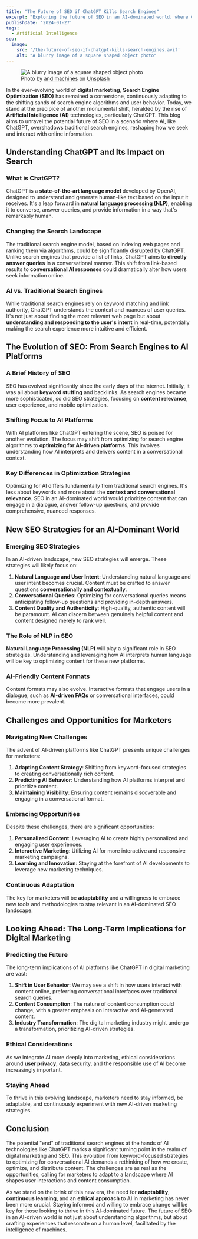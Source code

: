 ```yaml
---
title: "The Future of SEO if ChatGPT Kills Search Engines"
excerpt: "Exploring the future of SEO in an AI-dominated world, where ChatGPT challenges traditional search engines, reshaping digital marketing."
publishDate: '2024-01-27'
tags:
  - Artificial Intelligence
seo:
  image:
    src: '/the-future-of-seo-if-chatgpt-kills-search-engines.avif'
    alt: "A blurry image of a square shaped object photo"
---
```


<figure>
  <img id="cover-img" src="/the-future-of-seo-if-chatgpt-kills-search-engines.avif" alt="A blurry image of a square shaped object photo">
  <figcaption>Photo by <a href="https://unsplash.com/@and_machines?utm_content=creditCopyText&amp;utm_medium=referral&amp;utm_source=unsplash">and machines</a> on <a href="https://unsplash.com/photos/a-blurry-image-of-a-square-shaped-object-p97L9-YwRFg?utm_content=creditCopyText&amp;utm_medium=referral&amp;utm_source=unsplash">Unsplash</a></figcaption>
</figure>

In the ever-evolving world of **digital marketing**, **Search Engine Optimization (SEO)** has remained a cornerstone, continuously adapting to the shifting sands of search engine algorithms and user behavior. Today, we stand at the precipice of another monumental shift, heralded by the rise of **Artificial Intelligence (AI)** technologies, particularly ChatGPT. This blog aims to unravel the potential future of SEO in a scenario where AI, like ChatGPT, overshadows traditional search engines, reshaping how we seek and interact with online information.

## Understanding ChatGPT and Its Impact on Search

### What is ChatGPT?

ChatGPT is a **state-of-the-art language model** developed by OpenAI, designed to understand and generate human-like text based on the input it receives. It's a leap forward in **natural language processing (NLP)**, enabling it to converse, answer queries, and provide information in a way that's remarkably human.

### Changing the Search Landscape

The traditional search engine model, based on indexing web pages and ranking them via algorithms, could be significantly disrupted by ChatGPT. Unlike search engines that provide a list of links, ChatGPT aims to **directly answer queries** in a conversational manner. This shift from link-based results to **conversational AI responses** could dramatically alter how users seek information online.

### AI vs. Traditional Search Engines

While traditional search engines rely on keyword matching and link authority, ChatGPT understands the context and nuances of user queries. It's not just about finding the most relevant web page but about **understanding and responding to the user's intent** in real-time, potentially making the search experience more intuitive and efficient.

## The Evolution of SEO: From Search Engines to AI Platforms

### A Brief History of SEO

SEO has evolved significantly since the early days of the internet. Initially, it was all about **keyword stuffing** and backlinks. As search engines became more sophisticated, so did SEO strategies, focusing on **content relevance**, user experience, and mobile optimization.

### Shifting Focus to AI Platforms

With AI platforms like ChatGPT entering the scene, SEO is poised for another evolution. The focus may shift from optimizing for search engine algorithms to **optimizing for AI-driven platforms**. This involves understanding how AI interprets and delivers content in a conversational context.

### Key Differences in Optimization Strategies

Optimizing for AI differs fundamentally from traditional search engines. It's less about keywords and more about the **context and conversational relevance**. SEO in an AI-dominated world would prioritize content that can engage in a dialogue, answer follow-up questions, and provide comprehensive, nuanced responses.

## New SEO Strategies for an AI-Dominant World

### Emerging SEO Strategies

In an AI-driven landscape, new SEO strategies will emerge. These strategies will likely focus on:

1. **Natural Language and User Intent**: Understanding natural language and user intent becomes crucial. Content must be crafted to answer questions **conversationally and contextually**.
2. **Conversational Queries**: Optimizing for conversational queries means anticipating follow-up questions and providing in-depth answers.
3. **Content Quality and Authenticity**: High-quality, authentic content will be paramount. AI can discern between genuinely helpful content and content designed merely to rank well.

### The Role of NLP in SEO

**Natural Language Processing (NLP)** will play a significant role in SEO strategies. Understanding and leveraging how AI interprets human language will be key to optimizing content for these new platforms.

### AI-Friendly Content Formats

Content formats may also evolve. Interactive formats that engage users in a dialogue, such as **AI-driven FAQs** or conversational interfaces, could become more prevalent.

## Challenges and Opportunities for Marketers

### Navigating New Challenges

The advent of AI-driven platforms like ChatGPT presents unique challenges for marketers:

1. **Adapting Content Strategy**: Shifting from keyword-focused strategies to creating conversationally rich content.
2. **Predicting AI Behavior**: Understanding how AI platforms interpret and prioritize content.
3. **Maintaining Visibility**: Ensuring content remains discoverable and engaging in a conversational format.

### Embracing Opportunities

Despite these challenges, there are significant opportunities:

1. **Personalized Content**: Leveraging AI to create highly personalized and engaging user experiences.
2. **Interactive Marketing**: Utilizing AI for more interactive and responsive marketing campaigns.
3. **Learning and Innovation**: Staying at the forefront of AI developments to leverage new marketing techniques.

### Continuous Adaptation

The key for marketers will be **adaptability** and a willingness to embrace new tools and methodologies to stay relevant in an AI-dominated SEO landscape.

## Looking Ahead: The Long-Term Implications for Digital Marketing

### Predicting the Future

The long-term implications of AI platforms like ChatGPT in digital marketing are vast:

1. **Shift in User Behavior**: We may see a shift in how users interact with content online, preferring conversational interfaces over traditional search queries.
2. **Content Consumption**: The nature of content consumption could change, with a greater emphasis on interactive and AI-generated content.
3. **Industry Transformation**: The digital marketing industry might undergo a transformation, prioritizing AI-driven strategies.

### Ethical Considerations

As we integrate AI more deeply into marketing, ethical considerations around **user privacy**, data security, and the responsible use of AI become increasingly important.

### Staying Ahead

To thrive in this evolving landscape, marketers need to stay informed, be adaptable, and continuously experiment with new AI-driven marketing strategies.

## Conclusion

The potential "end" of traditional search engines at the hands of AI technologies like ChatGPT marks a significant turning point in the realm of digital marketing and SEO. This evolution from keyword-focused strategies to optimizing for conversational AI demands a rethinking of how we create, optimize, and distribute content. The challenges are as real as the opportunities, calling for marketers to adapt to a landscape where AI shapes user interactions and content consumption.

As we stand on the brink of this new era, the need for **adaptability**, **continuous learning**, and an **ethical approach** to AI in marketing has never been more crucial. Staying informed and willing to embrace change will be key for those looking to thrive in this AI-dominated future. The future of SEO in an AI-driven world is not just about understanding algorithms, but about crafting experiences that resonate on a human level, facilitated by the intelligence of machines.